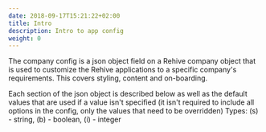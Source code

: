```yaml
---
date: 2018-09-17T15:21:22+02:00
title: Intro
description: Intro to app config
weight: 0
---
```


The company config is a json object field on a Rehive company object that is used to customize the Rehive applications to a specific company's requirements. This covers styling, content and on-boarding.

Each section of the json object is described below as well as the default values that are used if a value isn't specified (it isn't required to include all options in the config, only the values that need to be overridden)
Types: (s) - string, (b) - boolean, (i) - integer
